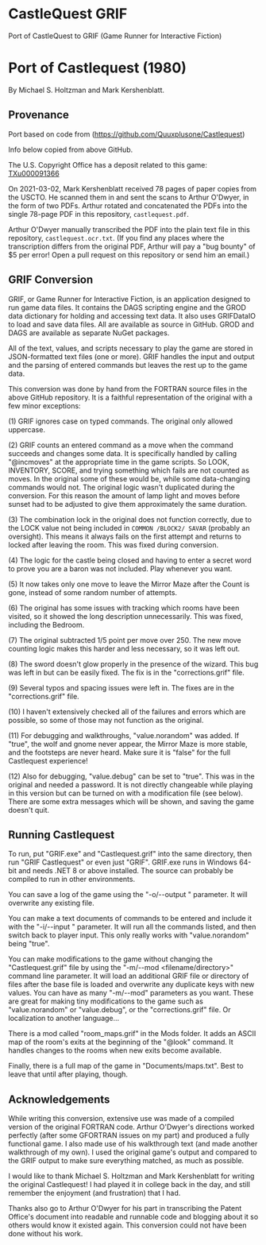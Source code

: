 # CastleQuest GRIF

Port of CastleQuest to GRIF (Game Runner for Interactive Fiction)

# Port of Castlequest (1980)

By Michael S. Holtzman and Mark Kershenblatt.


## Provenance

Port based on code from (https://github.com/Quuxplusone/Castlequest)

Info below copied from above GitHub.

The U.S. Copyright Office has a deposit related to this game:
[TXu000091366](https://cocatalog.loc.gov/cgi-bin/Pwebrecon.cgi?Search_Arg=TXu000091366&Search_Code=REGS&CNT=10&HIST=1)

On 2021-03-02, Mark Kershenblatt received 78 pages of paper copies
from the USCTO. He scanned them in and sent the scans to Arthur O'Dwyer,
in the form of two PDFs. Arthur rotated and concatenated the PDFs
into the single 78-page PDF in this repository, `castlequest.pdf`.

Arthur O'Dwyer manually transcribed the PDF into the plain text
file in this repository, `castlequest.ocr.txt`. (If you find any
places where the transcription differs from the original PDF,
Arthur will pay a "bug bounty" of $5 per error! Open a pull request
on this repository or send him an email.)


## GRIF Conversion

GRIF, or Game Runner for Interactive Fiction, is an application designed to run game data files. It contains the DAGS scripting engine and the GROD data dictionary for holding and accessing text data. It also uses GRIFDataIO to load and save data files. All are available as source in GitHub. GROD and DAGS are available as separate NuGet packages.

All of the text, values, and scripts necessary to play the game are stored in JSON-formatted text files (one or more). GRIF handles the input and output and the parsing of entered commands but leaves the rest up to the game data.

This conversion was done by hand from the FORTRAN source files in the above GitHub repository. It is a faithful representation of the original with a few minor exceptions:

(1) GRIF ignores case on typed commands. The original only allowed uppercase.

(2) GRIF counts an entered command as a move when the command succeeds and changes some data. It is specifically handled by calling "@incmoves" at the appropriate time in the game scripts. So LOOK, INVENTORY, SCORE, and trying something which fails are not counted as moves. In the original some of these would be, while some data-changing commands would not. The original logic wasn't duplicated during the conversion. For this reason the amount of lamp light and moves before sunset had to be adjusted to give them approximately the same duration.

(3) The combination lock in the original does not function correctly, due to the LOCK value not being included in `COMMON /BLOCK2/ SAVAR` (probably an oversight). This means it always fails on the first attempt and returns to locked after leaving the room. This was fixed during conversion.

(4) The logic for the castle being closed and having to enter a secret word to prove you are a baron was not included. Play whenever you want.

(5) It now takes only one move to leave the Mirror Maze after the Count is gone, instead of some random number of attempts.

(6) The original has some issues with tracking which rooms have been visited, so it showed the long description unnecessarily. This was fixed, including the Bedroom.

(7) The original subtracted 1/5 point per move over 250. The new move counting logic makes this harder and less necessary, so it was left out.

(8) The sword doesn't glow properly in the presence of the wizard. This bug was left in but can be easily fixed. The fix is in the "corrections.grif" file.

(9) Several typos and spacing issues were left in. The fixes are in the "corrections.grif" file.

(10) I haven't extensively checked all of the failures and errors which are possible, so some of those may not function as the original.

(11) For debugging and walkthroughs, "value.norandom" was added. If "true", the wolf and gnome never appear, the Mirror Maze is more stable, and the footsteps are never heard. Make sure it is "false" for the full Castlequest experience!

(12) Also for debugging, "value.debug" can be set to "true". This was in the original and needed a password. It is not directly changeable while playing in this version but can be turned on with a modification file (see below). There are some extra messages which will be shown, and saving the game doesn't quit.


## Running Castlequest

To run, put "GRIF.exe" and "Castlequest.grif" into the same directory, then run "GRIF Castlequest" or even just "GRIF". GRIF.exe runs in Windows 64-bit and needs .NET 8 or above installed. The source can probably be compiled to run in other environments.

You can save a log of the game using the "-o/--output <filename>" parameter. It will overwrite any existing file.

You can make a text documents of commands to be entered and include it with the "-i/--input <filename>" parameter. It will run all the commands listed, and then switch back to player input. This only really works with "value.norandom" being "true".

You can make modifications to the game without changing the "Castlequest.grif" file by using the "-m/--mod <filename/directory>" command line parameter. It will load an additional GRIF file or directory of files after the base file is loaded and overwrite any duplicate keys with new values. You can have as many "-m/--mod" parameters as you want. These are great for making tiny modifications to the game such as "value.norandom" or "value.debug", or the "corrections.grif" file. Or localization to another language...

There is a mod called "room_maps.grif" in the Mods folder. It adds an ASCII map of the room's exits at the beginning of the "@look" command. It handles changes to the rooms when new exits become available.

Finally, there is a full map of the game in "Documents/maps.txt". Best to leave that until after playing, though.


## Acknowledgements

While writing this conversion, extensive use was made of a compiled version of the original FORTRAN code. Arthur O'Dwyer's directions worked perfectly (after some GFORTRAN issues on my part) and produced a fully functional game. I also made use of his walkthrough text (and made another walkthrough of my own). I used the original game's output and compared to the GRIF output to make sure everything matched, as much as possible.

I would like to thank Michael S. Holtzman and Mark Kershenblatt for writing the original Castlequest! I had played it in college back in the day, and still remember the enjoyment (and frustration) that I had.

Thanks also go to Arthur O'Dwyer for his part in transcribing the Patent Office's document into readable and runnable code and blogging about it so others would know it existed again. This conversion could not have been done without his work.